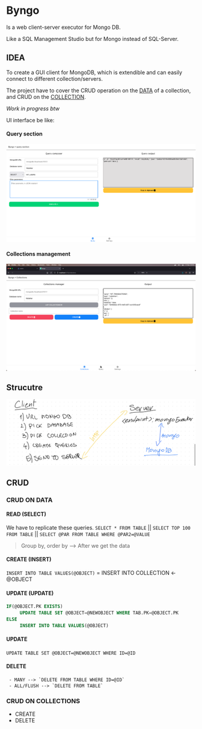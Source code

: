 # Byngo

Is a web client-server executor for Mongo DB.

Like a SQL Management Studio but for Mongo instead of SQL-Server.

## IDEA

To create a GUI client for MongoDB, which is extendible and can easily connect to different collection/servers.

The project have to cover the CRUD operation on the [DATA](#CRUD-ON-DATA) of a collection, and CRUD on the [COLLECTION](#CRUD-ON-COLLECTIONS).

_Work in progress btw_

UI interface be like:

#### Query section

![UI](./docs/UI.png)

#### Collections management

![UI](./docs/UI_Collection.png)

## Strucutre
![struct](./docs/struct.jpeg)


## CRUD

### CRUD ON DATA 


#### READ (SELECT)

We have to replicate these queries.
`SELECT * FROM TABLE` || `SELECT TOP 100 FROM TABLE` || `SELECT @PAR FROM TABLE WHERE @PAR2=@VALUE` 
> Group by, order by --> After we get the data


#### CREATE (INSERT)
`INSERT INTO TABLE VALUES(@OBJECT)` = INSERT INTO COLLECTION <- @OBJECT


#### UPDATE (UPDATE)
```SQL
IF(@OBJECT.PK EXISTS)
     UPDATE TABLE SET @OBJECT=@NEWOBJECT WHERE TAB.PK=@OBJECT.PK
ELSE
     INSERT INTO TABLE VALUES(@OBJECT)
```


#### UPDATE
`UPDATE TABLE SET @OBJECT=@NEWOBJECT WHERE ID=@ID`

#### DELETE

     - MANY --> `DELETE FROM TABLE WHERE ID=@ID` 
     - ALL/FLUSH --> `DELETE FROM TABLE`


### CRUD ON COLLECTIONS

- CREATE 
- DELETE